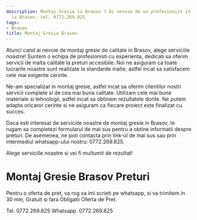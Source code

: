 ```yaml
---
description: Montaj Gresie la Brasov ? Ai nevoie de un profesionist in Montaj Gresie
  la Brasov. tel. 0772.269.825
tags:
- Brasov
title: Montaj Gresie Brasov
---
```



Atunci cand ai nevoie de montaj gresie de calitate in Brasov, alege serviciile noastre! Suntem o echipa de profesionisti cu experienta, dedicati sa oferim servicii de inalta calitate la preturi accesibile. Noi ne asiguram ca toate lucrarile noastre sunt realizate la standarde inalte, astfel incat sa satisfacem cele mai exigente cerinte. 

Ne-am specializat in montaj gresie, astfel incat sa oferim clientilor nostri servicii complete si de cea mai buna calitate. Utilizam cele mai bune materiale si tehnologii, astfel incat sa obtinem rezultatele dorite. Ne putem adapta oricaror cerinte si ne asiguram ca fiecare proiect este finalizat cu succes. 

Daca esti interesat de serviciile noastre de montaj gresie in Brasov, te rugam sa completezi formularul de mai sus pentru a obtine informatii despre preturi. De asemenea, ne poti contacta prin link-ul de mai sus sau prin intermediul whatsapp-ului nostru: 0772.269.825. 

Alege serviciile noastre si vei fi multumit de rezultat!

# Montaj Gresie Brasov Preturi
Pentru o oferta de pret, va rog sa imi scrieti pe whatsapp, si va trimitem in 30 min, Gratuit si fara Obligatii Oferta de Pret.

Tel. 0772.269.825
Whatsapp. 0772.269.825